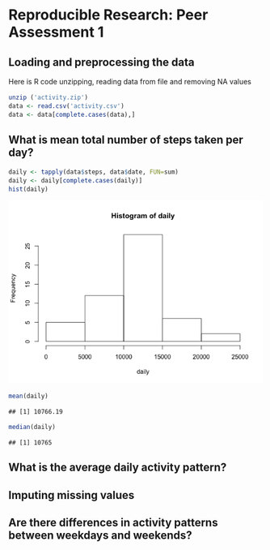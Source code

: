 # Reproducible Research: Peer Assessment 1


## Loading and preprocessing the data
Here is R code unzipping, reading data from file and removing NA values

```r
unzip ('activity.zip')
data <- read.csv('activity.csv')
data <- data[complete.cases(data),]
```


## What is mean total number of steps taken per day?

```r
daily <- tapply(data$steps, data$date, FUN=sum)
daily <- daily[complete.cases(daily)]
hist(daily)
```

![](PA1_files/figure-html/unnamed-chunk-2-1.png) 

```r
mean(daily)
```

```
## [1] 10766.19
```

```r
median(daily)
```

```
## [1] 10765
```

## What is the average daily activity pattern?



## Imputing missing values



## Are there differences in activity patterns between weekdays and weekends?
